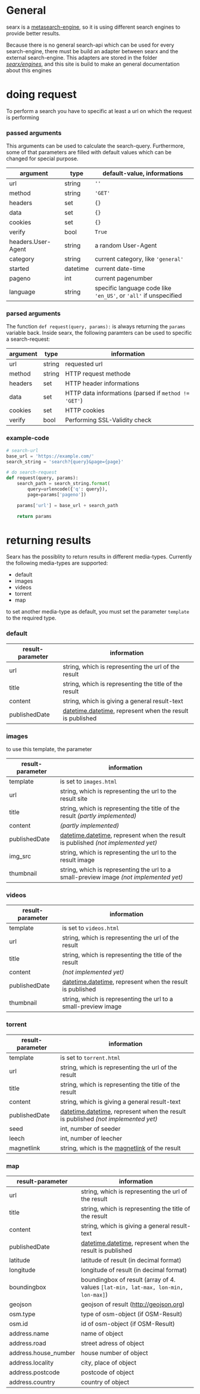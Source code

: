 # General

searx is a [metasearch-engine](https://en.wikipedia.org/wiki/Metasearch_engine), so it is using different search engines to provide better results. 

Because there is no general search-api which can be used for every search-engine, there must be build an adapter between searx and the external search-engine. This adapters are stored in the folder [_searx/engines_](https://github.com/asciimoo/searx/tree/master/searx/engines), and this site is build to make an general documentation about this engines

# doing request

To perform a search you have to specific at least a url on which the request is performing


### passed arguments

This arguments can be used to calculate the search-query. Furthermore, some of that parameters are filled with default values which can be changed for special purpose.

| argument           | type     | default-value, informations  |
| ------------------ | -------- | ----------- |
| url                | string   | ```''``` |
| method             | string   | ```'GET'``` |
| headers            | set      | ```{}``` |
| data               | set      | ```{}``` |
| cookies            | set      | ```{}``` |
| verify             | bool     | ```True``` |
| headers.User-Agent | string   | a random User-Agent |
| category           | string   | current category, like ```'general'```|
| started            | datetime | current date-time |
| pageno             | int      | current pagenumber |
| language           | string   | specific language code like ```'en_US'```, or ```'all'``` if unspecified |

### parsed arguments

The function ```def request(query, params):``` is always returning the ```params``` variable back. Inside searx, the following paramters can be used to specific a search-request:

| argument           | type     | information  |
| ------------------ | -------- | ----------- |
| url                | string   | requested url |
| method             | string   | HTTP request methode |
| headers            | set      | HTTP header informations |
| data               | set      | HTTP data informations (parsed if ```method != 'GET'```) |
| cookies            | set      | HTTP cookies |
| verify             | bool     | Performing SSL-Validity check |

### example-code

```python
# search-url
base_url = 'https://example.com/'
search_string = 'search?{query}&page={page}'

# do search-request
def request(query, params):
    search_path = search_string.format(
        query=urlencode({'q': query}),
        page=params['pageno'])

    params['url'] = base_url + search_path

    return params
```

# returning results

Searx has the possiblity to return results in different media-types. Currently the following media-types are supported:

* default
* images
* videos
* torrent
* map

to set another media-type as default, you must set the parameter ```template``` to the required type.

### default

| result-parameter | information  |
| ---------------- | ------------ |
| url              | string, which is representing the url of the result |
| title            | string, which is representing the title of the result |
| content          | string, which is giving a general result-text |
| publishedDate    | [datetime.datetime](https://docs.python.org/2/library/datetime.html#datetime-objects), represent when the result is published  |

### images

to use this template, the parameter 

| result-parameter | information  |
| ---------------- | ------------ |
| template         | is set to ```images.html``` |
| url              | string, which is representing the url to the result site |
| title            | string, which is representing the title of the result _(partly implemented)_ |
| content          | _(partly implemented)_ |
| publishedDate    | [datetime.datetime](https://docs.python.org/2/library/datetime.html#datetime-objects), represent when the result is published _(not implemented yet)_ |
| img_src          | string, which is representing the url to the result image |
| thumbnail        | string, which is representing the url to a small-preview image _(not implemented yet)_ |

### videos

| result-parameter | information  |
| ---------------- | ------------ |
| template         | is set to ```videos.html``` |
| url              | string, which is representing the url of the result |
| title            | string, which is representing the title of the result |
| content          | _(not implemented yet)_ |
| publishedDate    | [datetime.datetime](https://docs.python.org/2/library/datetime.html#datetime-objects), represent when the result is published |
| thumbnail        |  string, which is representing the url to a small-preview image |

### torrent

| result-parameter | information  |
| ---------------- | ------------ |
| template         | is set to ```torrent.html``` |
| url              | string, which is representing the url of the result |
| title            | string, which is representing the title of the result |
| content          | string, which is giving a general result-text |
| publishedDate    | [datetime.datetime](https://docs.python.org/2/library/datetime.html#datetime-objects), represent when the result is published _(not implemented yet)_ |
| seed             | int, number of seeder |
| leech            | int, number of leecher |
| magnetlink       | string, which is the [magnetlink](https://en.wikipedia.org/wiki/Magnet_URI_scheme) of the result | 

### map

| result-parameter | information  |
| ---------------- | ------------ |
| url              | string, which is representing the url of the result |
| title            | string, which is representing the title of the result |
| content          | string, which is giving a general result-text |
| publishedDate    | [datetime.datetime](https://docs.python.org/2/library/datetime.html#datetime-objects), represent when the result is published  |
| latitude         | latitude of result (in decimal format) |
| longitude        | longitude of result (in decimal format) |
| boundingbox      | boundingbox of result (array of 4. values ```[lat-min, lat-max, lon-min, lon-max]```) |
| geojson          | geojson of result (http://geojson.org) |
| osm.type         | type of osm-object (if OSM-Result) |
| osm.id           | id of osm-object (if OSM-Result) |
| address.name           | name of object |
| address.road           | street adress of object |
| address.house_number   | house number of object |
| address.locality       | city, place of object |
| address.postcode       | postcode of object |
| address.country        | country of object |